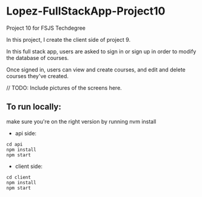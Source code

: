 # Lopez-FullStackApp-Project10
Project 10 for FSJS Techdegree

In this project, I create the client side of project 9. 

In this full stack app, users are asked to sign in or sign up in order to modify the database of courses.

Once signed in, users can view and create courses, and edit and delete courses they've created.

// TODO: Include pictures of the screens here.

## To run locally:
make sure you're on the right version by running nvm install
- api side:
```
cd api
npm install
npm start

```

- client side:
```
cd client
npm install
npm start
```
